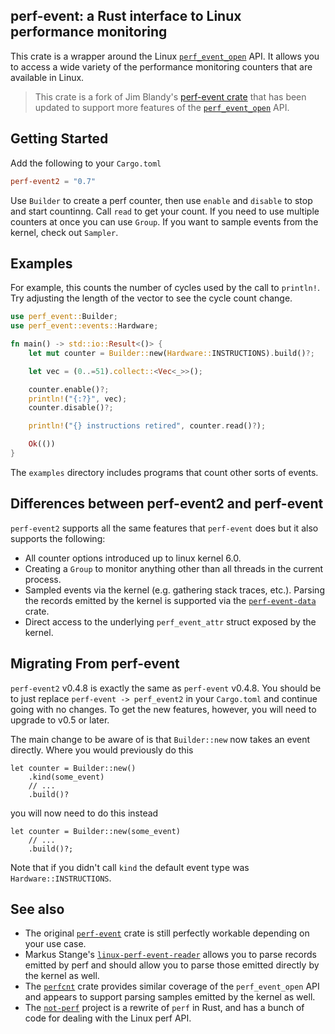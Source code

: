 ## perf-event: a Rust interface to Linux performance monitoring

This crate is a wrapper around the Linux [`perf_event_open`][man] API. It
allows you to access a wide variety of the performance monitoring counters that
are available in Linux.

> This crate is a fork of Jim Blandy's [perf-event crate][jb-perf-event] that
> has been updated to support more features of the [`perf_event_open`][man]
> API.

[man]: http://man7.org/linux/man-pages/man2/perf_event_open.2.html
[jb-perf-event]: https://github.com/jimblandy/perf-event

## Getting Started

Add the following to your `Cargo.toml`
```toml
perf-event2 = "0.7"
```

Use `Builder` to create a perf counter, then use `enable` and `disable` to stop
and start countinng. Call `read` to get your count. If you need to use multiple
counters at once you can use `Group`. If you want to sample events from the
kernel, check out `Sampler`.

## Examples

For example, this counts the number of cycles used by the call to `println!`.
Try adjusting the length of the vector to see the cycle count change.

```rust
use perf_event::Builder;
use perf_event::events::Hardware;

fn main() -> std::io::Result<()> {
    let mut counter = Builder::new(Hardware::INSTRUCTIONS).build()?;

    let vec = (0..=51).collect::<Vec<_>>();

    counter.enable()?;
    println!("{:?}", vec);
    counter.disable()?;

    println!("{} instructions retired", counter.read()?);

    Ok(())
}
```

The `examples` directory includes programs that count other sorts of events.

## Differences between perf-event2 and perf-event
`perf-event2` supports all the same features that `perf-event` does but it also
supports the following:
- All counter options introduced up to linux kernel 6.0.
- Creating a `Group` to monitor anything other than all threads in the current
  process.
- Sampled events via the kernel (e.g. gathering stack traces, etc.). Parsing
  the records emitted by the kernel is supported via the [`perf-event-data`]
  crate.
- Direct access to the underlying `perf_event_attr` struct exposed by the
  kernel.

[`perf-event-data`]: https://crates.io/crates/perf-event-data

## Migrating From perf-event
`perf-event2` v0.4.8 is exactly the same as `perf-event` v0.4.8. You should be
to just replace `perf-event -> perf_event2` in your `Cargo.toml` and continue
going with no changes. To get the new features, however, you will need to
upgrade to v0.5 or later.

The main change to be aware of is that `Builder::new` now takes an event
directly. Where you would previously do this
```rust,ignore
let counter = Builder::new()
    .kind(some_event)
    // ...
    .build()?
```
you will now need to do this instead
```rust,ignore
let counter = Builder::new(some_event)
    // ...
    .build()?;
```
Note that if you didn't call `kind` the default event type was `Hardware::INSTRUCTIONS`.

## See also

- The original [`perf-event`][jb-perf-event] crate is still perfectly workable
  depending on your use case.
- Markus Stange's [`linux-perf-event-reader`][lper] allows you to parse records
  emitted by perf and should allow you to parse those emitted directly by the
  kernel as well.
- The [`perfcnt`] crate provides similar coverage of the `perf_event_open` API and
  appears to support parsing samples emitted by the kernel as well.
- The [`not-perf`] project is a rewrite of `perf` in Rust, and has a bunch of
  code for dealing with the Linux perf API.

[`perfcnt`]: https://crates.io/crates/perfcnt
[lper]: https://crates.io/crates/linux-perf-event-reader
[`not-perf`]: https://github.com/koute/not-perf

